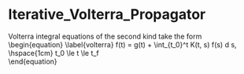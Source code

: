 # Iterative_Volterra_Propagator
Volterra integral equations of the second kind take the form
\begin{equation}
\label{volterra}
    f(t) = g(t) + \int_{t_0}^t K(t, s) f(s) d s, 
 \hspace{1cm} t_0 \le t \le t_f   
\end{equation}
